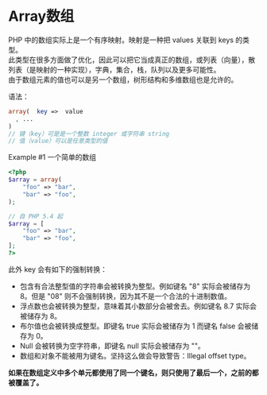 # Array数组
PHP 中的数组实际上是一个有序映射。映射是一种把 values 关联到 keys 的类型。  
此类型在很多方面做了优化，因此可以把它当成真正的数组，或列表（向量），散列表（是映射的一种实现），字典，集合，栈，队列以及更多可能性。  
由于数组元素的值也可以是另一个数组，树形结构和多维数组也是允许的。  

语法：  
```php
array(  key =>  value
  , ...
)
// 键（key）可是是一个整数 integer 或字符串 string
// 值（value）可以是任意类型的值
```

Example #1 一个简单的数组  
```php
<?php
$array = array(
    "foo" => "bar",
    "bar" => "foo",
);

// 自 PHP 5.4 起
$array = [
    "foo" => "bar",
    "bar" => "foo",
];
?>
```

此外 key 会有如下的强制转换：
* 包含有合法整型值的字符串会被转换为整型。例如键名 "8" 实际会被储存为 8。但是 "08" 则不会强制转换，因为其不是一个合法的十进制数值。
* 浮点数也会被转换为整型，意味着其小数部分会被舍去。例如键名 8.7 实际会被储存为 8。
* 布尔值也会被转换成整型。即键名 true 实际会被储存为 1 而键名 false 会被储存为 0。
* Null 会被转换为空字符串，即键名 null 实际会被储存为 ""。
* 数组和对象不能被用为键名。坚持这么做会导致警告：Illegal offset type。

**如果在数组定义中多个单元都使用了同一个键名，则只使用了最后一个，之前的都被覆盖了。**  


